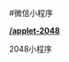 #微信小程序

**[/applet-2048](https://github.com/2944927590/wxAppletDemo/tree/master/applet-2048)**

2048小程序

